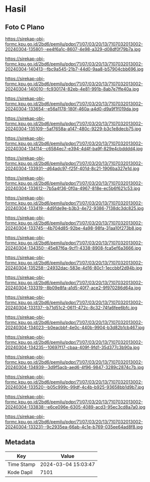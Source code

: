 # Hasil

## Foto C Plano

https://sirekap-obj-formc.kpu.go.id/2bd6/pemilu/pdpr/71/07/03/20/13/7107032013002-20240304-135801--ee4f6a1c-8607-4e98-a329-d08df0f79b7a.jpg

https://sirekap-obj-formc.kpu.go.id/2bd6/pemilu/pdpr/71/07/03/20/13/7107032013002-20240304-140413--fbc9a545-21b7-44d0-9aa8-b57904cbb696.jpg

https://sirekap-obj-formc.kpu.go.id/2bd6/pemilu/pdpr/71/07/03/20/13/7107032013002-20240304-140010--fc930174-82eb-4e81-991b-8ab7e7ffe40a.jpg

https://sirekap-obj-formc.kpu.go.id/2bd6/pemilu/pdpr/71/07/03/20/13/7107032013002-20240304-133654--e56a1178-180f-460a-a4d0-d9a9f1f019da.jpg

https://sirekap-obj-formc.kpu.go.id/2bd6/pemilu/pdpr/71/07/03/20/13/7107032013002-20240304-135109--5af7658a-a147-480c-9229-b3c1e8decb75.jpg

https://sirekap-obj-formc.kpu.go.id/2bd6/pemilu/pdpr/71/07/03/20/13/7107032013002-20240304-134114--c6584ec7-e394-4d4f-ba9f-829e4cbdddd4.jpg

https://sirekap-obj-formc.kpu.go.id/2bd6/pemilu/pdpr/71/07/03/20/13/7107032013002-20240304-133931--d64adc97-f25f-401d-8c21-1906ba327e1d.jpg

https://sirekap-obj-formc.kpu.go.id/2bd6/pemilu/pdpr/71/07/03/20/13/7107032013002-20240304-133612--7b5a4f36-0f0a-4967-818e-ec5b6f621c53.jpg

https://sirekap-obj-formc.kpu.go.id/2bd6/pemilu/pdpr/71/07/03/20/13/7107032013002-20240304-133419--4d91de9e-b3b3-4e72-9386-7138dc3dc825.jpg

https://sirekap-obj-formc.kpu.go.id/2bd6/pemilu/pdpr/71/07/03/20/13/7107032013002-20240304-133745--4b704d85-92be-4a98-98fa-31aa10f273b8.jpg

https://sirekap-obj-formc.kpu.go.id/2bd6/pemilu/pdpr/71/07/03/20/13/7107032013002-20240304-134350--45e87f6a-9cf1-4338-8908-fca5ef6a3666.jpg

https://sirekap-obj-formc.kpu.go.id/2bd6/pemilu/pdpr/71/07/03/20/13/7107032013002-20240304-135258--24932dac-583e-4d16-80c1-1eccbbf2d94b.jpg

https://sirekap-obj-formc.kpu.go.id/2bd6/pemilu/pdpr/71/07/03/20/13/7107032013002-20240304-133319--8b09e8fa-a1d5-40f7-ace2-9f970286d64a.jpg

https://sirekap-obj-formc.kpu.go.id/2bd6/pemilu/pdpr/71/07/03/20/13/7107032013002-20240304-133137--b71d51c2-0611-472c-8c32-74fa6fee6bfc.jpg

https://sirekap-obj-formc.kpu.go.id/2bd6/pemilu/pdpr/71/07/03/20/13/7107032013002-20240304-134023--b0eacbbf-4e0c-440b-9904-b3d82b1cb467.jpg

https://sirekap-obj-formc.kpu.go.id/2bd6/pemilu/pdpr/71/07/03/20/13/7107032013002-20240304-134235--10697f17-cbaa-409f-9fd1-35d377c3b90a.jpg

https://sirekap-obj-formc.kpu.go.id/2bd6/pemilu/pdpr/71/07/03/20/13/7107032013002-20240304-134939--3d9f5acb-aed6-4f96-9847-3289c2874c7b.jpg

https://sirekap-obj-formc.kpu.go.id/2bd6/pemilu/pdpr/71/07/03/20/13/7107032013002-20240304-133520--b05c999c-99df-4c4b-b925-93658bb1d9b7.jpg

https://sirekap-obj-formc.kpu.go.id/2bd6/pemilu/pdpr/71/07/03/20/13/7107032013002-20240304-133838--e6ce096e-6305-4089-acd3-95ec3cd8a7a0.jpg

https://sirekap-obj-formc.kpu.go.id/2bd6/pemilu/pdpr/71/07/03/20/13/7107032013002-20240304-133231--9c2935ea-66ab-4c1e-b769-035ee64ad8f8.jpg


## Metadata

| Key        | Value               |
| ---------- | ------------------- |
| Time Stamp | 2024-03-04 15:03:47 |
| Kode Dapil | 7101                |



